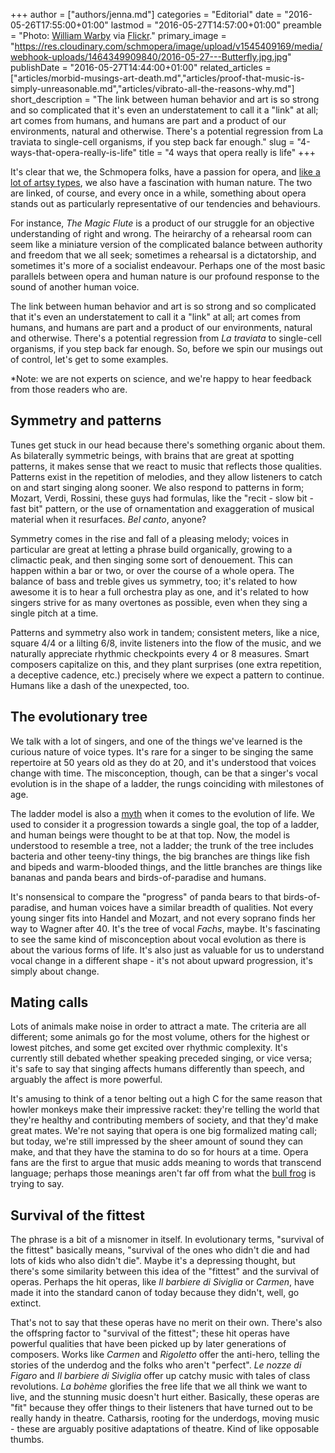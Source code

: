 +++
author = ["authors/jenna.md"]
categories = "Editorial"
date = "2016-05-26T17:55:00+01:00"
lastmod = "2016-05-27T14:57:00+01:00"
preamble = "Photo: [William Warby](https://www.flickr.com/photos/wwarby/3895151999) via [Flickr](https://creativecommons.org/licenses/by/2.0/legalcode)."
primary_image = "https://res.cloudinary.com/schmopera/image/upload/v1545409169/media/webhook-uploads/1464349909840/2016-05-27---Butterfly.jpg.jpg"
publishDate = "2016-05-27T14:44:00+01:00"
related_articles = ["articles/morbid-musings-art-death.md","articles/proof-that-music-is-simply-unreasonable.md","articles/vibrato-all-the-reasons-why.md"]
short_description = "The link between human behavior and art is so strong and so complicated that it&#039;s even an understatement to call it a &quot;link&quot; at all; art comes from humans, and humans are part and a product of our environments, natural and otherwise. There&#039;s a potential regression from La traviata to single-cell organisms, if you step back far enough."
slug = "4-ways-that-opera-really-is-life"
title = "4 ways that opera really is life"
+++

It's clear that we, the Schmopera folks, have a passion for opera, and [like a lot of artsy types](http://www.overthoughtpodcast.com/), we also have a fascination with human nature. The two are linked, of course, and every once in a while, something about opera stands out as particularly representative of our tendencies and behaviours. 

For instance, *The Magic Flute* is a product of our struggle for an objective understanding of right and wrong. The heirarchy of a rehearsal room can seem like a miniature version of the complicated balance between authority and freedom that we all seek; sometimes a rehearsal is a dictatorship, and sometimes it's more of a socialist endeavour. Perhaps one of the most basic parallels between opera and human nature is our profound response to the sound of another human voice.

The link between human behavior and art is so strong and so complicated that it's even an understatement to call it a "link" at all; art comes from humans, and humans are part and a product of our environments, natural and otherwise. There's a potential regression from *La traviata* to single-cell organisms, if you step back far enough. So, before we spin our musings out of control, let's get to some examples. 

\*Note: we are not experts on science, and we're happy to hear feedback from those readers who are.

## Symmetry and patterns

Tunes get stuck in our head because there's something organic about them. As bilaterally symmetric beings, with brains that are great at spotting patterns, it makes sense that we react to music that reflects those qualities. Patterns exist in the repetition of melodies, and they allow listeners to catch on and start singing along sooner. We also respond to patterns in form; Mozart, Verdi, Rossini, these guys had formulas, like the "recit - slow bit - fast bit" pattern, or the use of ornamentation and exaggeration of musical material when it resurfaces. *Bel canto*, anyone?

Symmetry comes in the rise and fall of a pleasing melody; voices in particular are great at letting a phrase build organically, growing to a climactic peak, and then singing some sort of denouement. This can happen within a bar or two, or over the course of a whole opera. The balance of bass and treble gives us symmetry, too; it's related to how awesome it is to hear a full orchestra play as one, and it's related to how singers strive for as many overtones as possible, even when they sing a single pitch at a time.

Patterns and symmetry also work in tandem; consistent meters, like a nice, square 4/4 or a lilting 6/8, invite listeners into the flow of the music, and we naturally appreciate rhythmic checkpoints every 4 or 8 measures. Smart composers capitalize on this, and they plant surprises (one extra repetition, a deceptive cadence, etc.) precisely where we expect a pattern to continue. Humans like a dash of the unexpected, too.

## The evolutionary tree

We talk with a lot of singers, and one of the things we've learned is the curious nature of voice types. It's rare for a singer to be singing the same repertoire at 50 years old as they do at 20, and it's understood that voices change with time. The misconception, though, can be that a singer's vocal evolution is in the shape of a ladder, the rungs coinciding with milestones of age. 

The ladder model is also a [myth](http://evolution.berkeley.edu/evolibrary/article/evo_07) when it comes to the evolution of life. We used to consider it a progression towards a single goal, the top of a ladder, and human beings were thought to be at that top. Now, the model is understood to resemble a tree, not a ladder; the trunk of the tree includes bacteria and other teeny-tiny things, the big branches are things like fish and bipeds and warm-blooded things, and the little branches are things like bananas and panda bears and birds-of-paradise and humans.

It's nonsensical to compare the "progress" of panda bears to that birds-of-paradise, and human voices have a similar breadth of qualities. Not every young singer fits into Handel and Mozart, and not every soprano finds her way to Wagner after 40. It's the tree of vocal *Fachs*, maybe. It's fascinating to see the same kind of misconception about vocal evolution as there is about the various forms of life. It's also just as valuable for us to understand vocal change in a different shape - it's not about upward progression, it's simply about change.

## Mating calls

Lots of animals make noise in order to attract a mate. The criteria are all different; some animals go for the most volume, others for the highest or lowest pitches, and some get excited over rhythmic complexity. It's currently still debated whether speaking preceded singing, or vice versa; it's safe to say that singing affects humans differently than speech, and arguably the affect is more powerful. 

It's amusing to think of a tenor belting out a high C for the same reason that howler monkeys make their impressive racket: they're telling the world that they're healthy and contributing members of society, and that they'd make great mates. We're not saying that opera is one big formalized mating call; but today, we're still impressed by the sheer amount of sound they can make, and that they have the stamina to do so for hours at a time. Opera fans are the first to argue that music adds meaning to words that transcend language; perhaps those meanings aren't far off from what the [bull frog](https://www.youtube.com/watch?v=-zpajerFI1w) is trying to say.

## Survival of the fittest

The phrase is a bit of a misnomer in itself. In evolutionary terms, "survival of the fittest" basically means, "survival of the ones who didn't die and had lots of kids who also didn't die". Maybe it's a depressing thought, but there's some similarity between this idea of the "fittest" and the survival of operas. Perhaps the hit operas, like *Il barbiere di Siviglia* or *Carmen*, have made it into the standard canon of today because they didn't, well, go extinct.

That's not to say that these operas have no merit on their own. There's also the offspring factor to "survival of the fittest"; these hit operas have powerful qualities that have been picked up by later generations of composers. Works like *Carmen* and *Rigoletto* offer the anti-hero, telling the stories of the underdog and the folks who aren't "perfect". *Le nozze di Figaro* and *Il barbiere di Siviglia* offer up catchy music with tales of class revolutions. *La bohème* glorifies the free life that we all think we want to live, and the stunning music doesn't hurt either. Basically, these operas are "fit" because they offer things to their listeners that have turned out to be really handy in theatre. Catharsis, rooting for the underdogs, moving music - these are arguably positive adaptations of theatre. Kind of like opposable thumbs.
